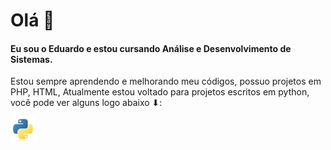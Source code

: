 # Olá 👋

#### Eu sou o Eduardo e estou cursando Análise e Desenvolvimento de Sistemas.

Estou sempre aprendendo e melhorando meu códigos, possuo projetos em PHP, HTML,
Atualmente estou voltado para projetos escritos em python, você pode ver alguns logo abaixo ⬇:


<!--
**dudrt/dudrt** is a ✨ _special_ ✨ repository because its `README.md` (this file) appears on your GitHub profile.

Here are some ideas to get you started:

- 🔭 I’m currently working on ...
- 🌱 I’m currently learning ...
- 👯 I’m looking to collaborate on ...
- 🤔 I’m looking for help with ...
- 💬 Ask me about ...
- 📫 How to reach me: ...
- 😄 Pronouns: ...
- ⚡ Fun fact: ...
-->
<img src="https://raw.githubusercontent.com/devicons/devicon/master/icons/python/python-original.svg" alt="python" width="40" height="40"/>
